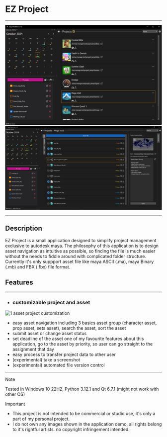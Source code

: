 # EZ Project
---

![Project_Menu_UI](/docs/Project_Menu_UI.PNG)
![Asset_Browser_UI](/docs/Asset_Browser_UI.PNG)

---


## Description

EZ Project is a small application designed to simplify project management exclusive to autodesk maya. The philosophy of this application is to design asset navigation as intuitive as possible, so finding the file is much easier without the needs to fiddle around with complicated folder structure. Currently it's only suppport asset file like maya ASCII (.ma), maya Binary (.mb) and FBX (.fbx) file format. 

## Features
---
- ### customizable project and asset
![1 asset project customization](https://github.com/user-attachments/assets/d8eb3538-f207-4434-aab2-2ca04853eb1f)

- easy asset navigation
including 3 basics asset group (character asset, prop asset, sets asset), search the asset, sort the asset
- submit asset or change asset status
- set deadline of the asset
one of my favourite features about this application, go to the asset by priority, so user can go straight to the assignment that day
- easy process to transfer project data to other user
- (experimental) take a screenshot
- (experimental) automated file version control

---

> [!NOTE]  
> Tested in Windows 10 22H2, Python 3.12.1 and Qt 6.7.1 (might not work with other OS)

> [!IMPORTANT]  
> - This project is not intended to be commercial or studio use, it's only a part of my personal project.
> - I do not own any images shown in the application demo, all rights belong to it's rightful artists. no copyright infringement intended.
